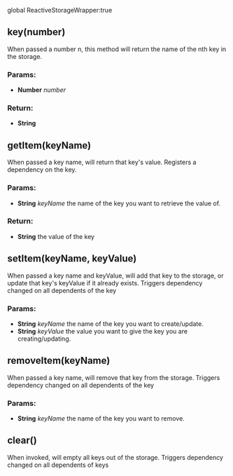 

<!-- Start client/reactiveStorageWrapper.js -->

global ReactiveStorageWrapper:true

## key(number)

When passed a number n, this method will return the name of the nth key in the storage.

### Params:

* **Number** *number* 

### Return:

* **String** 

## getItem(keyName)

When passed a key name, will return that key's value.
Registers a dependency on the key.

### Params:

* **String** *keyName* the name of the key you want to retrieve the value of.

### Return:

* **String** the value of the key

## setItem(keyName, keyValue)

When passed a key name and keyValue, will add that key to the storage, or update that key's keyValue if it already exists.
Triggers dependency changed on all dependents of the key

### Params:

* **String** *keyName* the name of the key you want to create/update.
* **String** *keyValue* the value you want to give the key you are creating/updating.

## removeItem(keyName)

When passed a key name, will remove that key from the storage.
Triggers dependency changed on all dependents of the key

### Params:

* **String** *keyName* the name of the key you want to remove.

## clear()

When invoked, will empty all keys out of the storage.
Triggers dependency changed on all dependents of keys

<!-- End client/reactiveStorageWrapper.js -->

